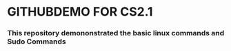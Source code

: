 # GITHUBDEMO FOR CS2.1
### This repository demononstrated the basic linux commands and Sudo Commands
